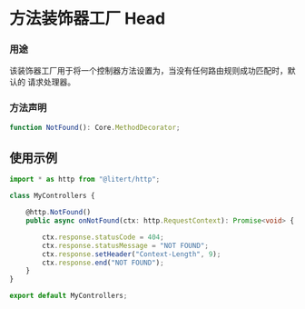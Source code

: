 # 方法装饰器工厂 Head

### 用途

该装饰器工厂用于将一个控制器方法设置为，当没有任何路由规则成功匹配时，默认的
请求处理器。

### 方法声明

```ts
function NotFound(): Core.MethodDecorator;
```

## 使用示例

```ts
import * as http from "@litert/http";

class MyControllers {

    @http.NotFound()
    public async onNotFound(ctx: http.RequestContext): Promise<void> {

        ctx.response.statusCode = 404;
        ctx.response.statusMessage = "NOT FOUND";
        ctx.response.setHeader("Context-Length", 9);
        ctx.response.end("NOT FOUND");
    }
}

export default MyControllers;
```
